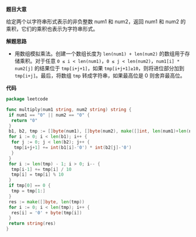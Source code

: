 **题目大意** 

给定两个以字符串形式表示的非负整数 num1 和 num2，返回 num1 和 num2 的乘积，它们的乘积也表示为字符串形式。

**解题思路** 

- 用数组模拟乘法。创建一个数组长度为 `len(num1) + len(num2)` 的数组用于存储乘积。对于任意 `0 ≤ i < len(num1)`，`0 ≤ j < len(num2)`，`num1[i] * num2[j]` 的结果位于 `tmp[i+j+1]`，如果 `tmp[i+j+1]≥10`，则将进位部分加到 `tmp[i+j]`。最后，将数组 `tmp` 转成字符串，如果最高位是 0 则舍弃最高位。

**代码** 

```go
package leetcode

func multiply(num1 string, num2 string) string {
 if num1 == "0" || num2 == "0" {
  return "0"
 }
 b1, b2, tmp := []byte(num1), []byte(num2), make([]int, len(num1)+len(num2))
 for i := 0; i < len(b1); i++ {
  for j := 0; j < len(b2); j++ {
   tmp[i+j+1] += int(b1[i]-'0') * int(b2[j]-'0')
  }
 }
 for i := len(tmp) - 1; i > 0; i-- {
  tmp[i-1] += tmp[i] / 10
  tmp[i] = tmp[i] % 10
 }
 if tmp[0] == 0 {
  tmp = tmp[1:]
 }
 res := make([]byte, len(tmp))
 for i := 0; i < len(tmp); i++ {
  res[i] = '0' + byte(tmp[i])
 }
 return string(res)
}
```